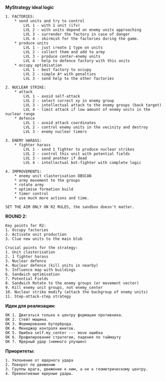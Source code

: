 __MyStrategy ideal logic__

    1. FACTORIES:
        * send units and try to control
            LVL 1 - with 1 unit (ifv)
            LVL 2 - with units depend on enemy units approaching
            LVL 3 - surrender the factory in case of danger
            LVL 4 - skirmish for the factories during the game.
        * produce units
            LVL 1 - just create 1 type on units
            LVL 2 - collect them and add to army
            LVL 3 - produce conter-enemy units
            LVL 4 - help to defence factory with this units
        * occupy optimisation
            LVL 1 - best factory to occupy
            LVL 2 - simple A* with penalties
            LVL 3 - send help to the other factories

    2. NUCLEAR STRIKE:
        * attack
            LVL 1 - avoid self-attack
            LVL 2 - select correct xy in enemy group
            LVL 3 - intellectual attack to the enemy groups (back target)
            LVL 4 - limit attack if low amount of enemy units in the nuclear range
        * defence
            LVL 1 - avoid attack coordinates
            LVL 2 - control enemy units in the vecinity and destroy
            LVL 3 - enemy nuclear timers

    3. ENEMY HARASS:
        * fighter harass
            LVL 1 - send 1 fighter to produce nuclear strikes
            LVL 2 - control this unit with potential fields
            LVL 3 - send another if dead
            LVL 4 - intellectual bot-fighter with complete logic

    4. IMPROVEMENTS:
        * enemy unit clasterisation DBSCAN
        * army movement to the groups
        * rotate army
        * optimise formation build
        * timer control
        * use much more actions and time.

    SET THE AIM ONLY ON R2 RULES, the sandbox doesn't matter.


__ROUND 2:__

    Key points for R2:
    1. Occupy factories
    2. Activate unit production
    3. Clue new units to the main blob

    Crucial points for the strategy:
    1. Unit clasterisation
    2. 1 fighter harass
    3. Nuclear defence
    4. Nuclear defence (kill units in nearby)
    5. Influence map with buildings
    6. Sandwich optimisation
    7. Potential Fields
    8. Sandwich Rotate to the enemy groups (or movement vector)
    9. Kill enemy unit groups, not enemy_center
    10. Nuclear strike modify (attack the backgroup of enemy units)
    11. Step-attack-step strategy
    
    

__Идеи для реализации:__

    OK 1. Двигаться только к центру формации противника.
    OK 2. Стейт машина.
    OK 3. Формирование бутерброда.
    OK 4. Менеджер контроля юнитов.
    OK 5. Ошибка self.my_center --- move ошибка
    OK 6. Профилирование стратегии, падения по таймауту
    OK 7. Ядерный удар (немного улучшен)

__Приоритеты:__

    1. Уклонение от ядерного удара
    2. Поворот по движению
    3. Группы врага, движение к ним, а не к геометрическому центру.
    4. Превентивные ядерные удары.


        
